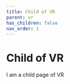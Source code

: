 ```yaml
---
title: Child of VR
parent: vr
has_children: false
nav_order: 1
---
```


# Child of VR

I am a child page of VR
